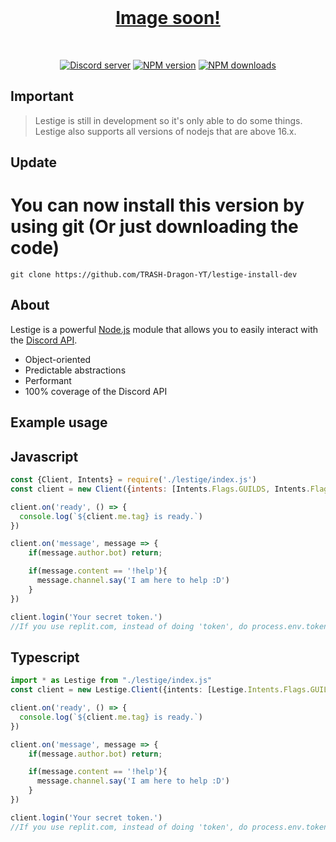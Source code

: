 <div align="center">
  <br />
  <p>
    <a href="https://discord.gg/YM9KxHpcWb"><h1>Image soon!</h1></a>
  </p>
  <br />
  <p>
    <a href="https://discord.gg/YM9KxHpcWb"><img src="https://img.shields.io/discord/863339994000654346?color=5865F2&logo=discord&logoColor=white" alt="Discord server" /></a>
    <a href="https://www.npmjs.com/package/lestige"><img src="https://img.shields.io/npm/v/lestige.svg?maxAge=3600" alt="NPM version" /></a>
    <a href="https://www.npmjs.com/package/lestige"><img src="https://img.shields.io/npm/dt/lestige.svg?maxAge=3600" alt="NPM downloads" /></a>
  </p>
</div>


## Important
> Lestige is still in development so it's only able to do some things. <br>
> Lestige also supports all versions of nodejs that are above 16.x.

## Update

# You can now install this version by using git (Or just downloading the code)
```shell
git clone https://github.com/TRASH-Dragon-YT/lestige-install-dev
```

## About

Lestige is a powerful [Node.js](https://nodejs.org) module that allows you to easily interact with the
[Discord API](https://discord.com/developers/docs/intro).

- Object-oriented
- Predictable abstractions
- Performant
- 100% coverage of the Discord API



## Example usage

## Javascript
```js
const {Client, Intents} = require('./lestige/index.js')
const client = new Client({intents: [Intents.Flags.GUILDS, Intents.Flags.GUILD_MESSAGES, Intents.Flags.GUILD_MESSAGE_REACTIONS]})

client.on('ready', () => {
  console.log(`${client.me.tag} is ready.`)
})

client.on('message', message => {
    if(message.author.bot) return;

    if(message.content == '!help'){
      message.channel.say('I am here to help :D')
    }
})

client.login('Your secret token.')
//If you use replit.com, instead of doing 'token', do process.env.token.
```

## Typescript
```ts
import * as Lestige from "./lestige/index.js"
const client = new Lestige.Client({intents: [Lestige.Intents.Flags.GUILDS, Lestige.Intents.Flags.GUILD_MESSAGES, Lestige.Intents.Flags.GUILD_MESSAGE_REACTIONS]})

client.on('ready', () => {
  console.log(`${client.me.tag} is ready.`)
})

client.on('message', message => {
    if(message.author.bot) return;

    if(message.content == '!help'){
      message.channel.say('I am here to help :D')
    }
})

client.login('Your secret token.')
//If you use replit.com, instead of doing 'token', do process.env.token.
```
